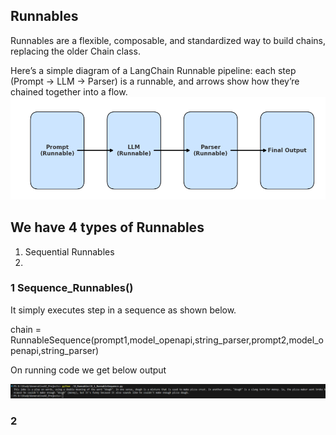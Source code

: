 ## Runnables

Runnables are a flexible, composable, and standardized way to build chains, replacing the older Chain class.

Here’s a simple diagram of a LangChain Runnable pipeline: each step (Prompt → LLM → Parser) is a runnable, and arrows show how they’re chained together into a flow.
![alt text](image-1.png)

## We have 4 types of Runnables
1. Sequential Runnables
2.


### 1 Sequence_Runnables()

It simply executes step in a sequence as shown below.

chain = RunnableSequence(prompt1,model_openapi,string_parser,prompt2,model_openapi,string_parser)

On running code we get below output

![alt text](image-2.png)




### 2 